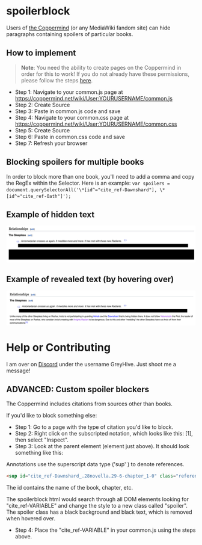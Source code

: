 # spoilerblock

Users of [the Coppermind](https://coppermind.net) (or any MediaWiki fandom site) can hide paragraphs containing spoilers of particular books.

## How to implement

> **Note**: You need the ability to create pages on the Coppermind in order for this to work! If you do not already have these permissions, please follow the steps [here](https://coppermind.net/wiki/Help:Getting_Started).

- Step 1: Navigate to your common.js page at https://coppermind.net/wiki/User:YOURUSERNAME/common.js
- Step 2: Create Source
- Step 3: Paste in common.js code and save
- Step 4: Navigate to your common.css page at https://coppermind.net/wiki/User:YOURUSERNAME/common.css
- Step 5: Create Source
- Step 6: Paste in common.css code and save
- Step 7: Refresh your browser

## Blocking spoilers for multiple books

In order to block more than one book, you'll need to add a comma and copy the RegEx within the Selector. Here is an example:
`var spoilers = document.querySelectorAll('\*[id^="cite_ref-Dawnshard"], \*[id^="cite_ref-Oath"]');`

## Example of hidden text

![alt text](https://github.com/ALeonard9/spoilerblock/raw/main/mockup_hidden.png "Example of hidden text.")

## Example of revealed text (by hovering over)

![alt text](https://github.com/ALeonard9/spoilerblock/raw/main/mockup_revealed.png "Example of revealed text.")

# Help or Contributing

I am over on [Discord](https://discord.com/invite/4XGW4XHv) under the username GreyHive. Just shoot me a message!

## ADVANCED: Custom spoiler blockers

The Coppermind includes citations from sources other than books. 

If you'd like to block something else:
- Step 1: Go to a page with the type of citation you'd like to block.
- Step 2: Right click on the subscripted notation, which looks like this: [1], then select "Inspect".
- Step 3: Look at the parent element (element just above). It should look something like this:

Annotations use the superscript data type ('sup' ) to denote references.

```html
<sup id="cite_ref-Dawnshard_.28novella.29-6-chapter_1-0" class="reference" title=""><a href="#cite_note-Dawnshard_.28novella.29-6-chapter-1">[1]</a></sup>
```

The id contains the name of the book, chapter, etc.


The spoilerblock html would search through all DOM elements looking for "cite_ref-VARIABLE" and change the style to a new class called "spoiler". The spoiler class has a black background and black text, which is removed when hovered over.

- Step 4: Place the "cite_ref-VARIABLE" in your common.js using the steps above.



